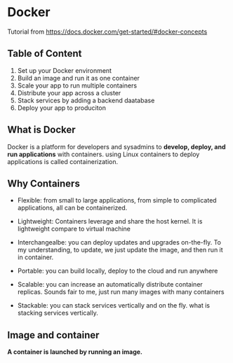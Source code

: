 # Docker
Tutorial from https://docs.docker.com/get-started/#docker-concepts

## Table of Content
1. Set up your Docker environment
2. Build an image and run it as one container
3. Scale your app to run multiple containers
4. Distribute your app across a cluster
5. Stack services by adding a backend daatabase
6. Deploy your app to produciton

## What is Docker
Docker is a platform for developers and sysadmins to **develop, deploy, and run applications** with containers. using Linux containers to deploy applications is called containerization. 

## Why Containers
* Flexible: from small to large applications, from simple to complicated applications, all can be containerized.

* Lightweight: Containers leverage and share the host kernel. It is lightweight compare to virtual machine

* Interchangealbe: you can deploy updates and upgrades on-the-fly. To my understanding, to update, we just update the image, and then run it in container.

* Portable: you can build locally, deploy to the cloud and run anywhere

* Scalable: you can increase an automatically distribute container replicas. Sounds fair to me, just run many images with many containers

* Stackable: you can stack services vertically and on the fly. what is stacking services vertically.

## Image and container
**A container is launched by running an image.**
